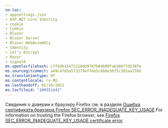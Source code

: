 ```yaml
---
no-loc:
- appsettings.json
- ASP.NET Core Identity
- cookie
- Cookie
- Blazor
- Blazor Server
- Blazor WebAssembly
- Identity
- Let's Encrypt
- Razor
- SignalR
ms.openlocfilehash: c7f6db15472128dd9747b0d600fab366f7d5307e
ms.sourcegitcommit: a49c47d5a573379effee5c6b6e36f5c302aa756b
ms.translationtype: HT
ms.contentlocale: ru-RU
ms.lasthandoff: 02/16/2021
ms.locfileid: "100551442"
---
```

<span data-ttu-id="5dbae-101">Сведения о доверии к браузеру Firefox см. в разделе [Ошибка сертификата браузера Firefox SEC_ERROR_INADEQUATE_KEY_USAGE](xref:security/enforcing-ssl#trust-ff).</span><span class="sxs-lookup"><span data-stu-id="5dbae-101">For information on trusting the Firefox browser, see [Firefox SEC_ERROR_INADEQUATE_KEY_USAGE certificate error](xref:security/enforcing-ssl#trust-ff).</span></span>